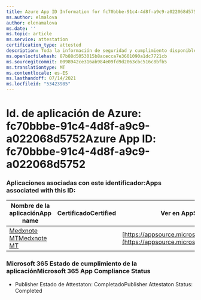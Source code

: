 ```yaml
---
title: Azure App ID Information for fc70bbbe-91c4-4d8f-a9c9-a022068d5752
ms.author: elmalova
author: elenamalova
ms.date: ''
ms.topic: article
ms.service: attestation
certification_type: attested
description: Toda la información de seguridad y cumplimiento disponible para fc70bbbe-91c4-4d8f-a9c9-a022068d5752.
ms.openlocfilehash: 87b88d5053015b8acecca7e3601090a1dc7721cb
ms.sourcegitcommit: 0098942ce316ab984e09fd9d2063cbc516c8bfb5
ms.translationtype: MT
ms.contentlocale: es-ES
ms.lasthandoff: 07/14/2021
ms.locfileid: "53423985"
---
```

# <a name="azure-app-id-fc70bbbe-91c4-4d8f-a9c9-a022068d5752"></a><span data-ttu-id="4d8d4-103">Id. de aplicación de Azure: fc70bbbe-91c4-4d8f-a9c9-a022068d5752</span><span class="sxs-lookup"><span data-stu-id="4d8d4-103">Azure App ID: fc70bbbe-91c4-4d8f-a9c9-a022068d5752</span></span>


### <a name="apps-associated-with-this-id"></a><span data-ttu-id="4d8d4-104">Aplicaciones asociadas con este identificador:</span><span class="sxs-lookup"><span data-stu-id="4d8d4-104">Apps associated with this ID:</span></span>
| <span data-ttu-id="4d8d4-105">**Nombre de la aplicación**</span><span class="sxs-lookup"><span data-stu-id="4d8d4-105">**App name**</span></span> | <span data-ttu-id="4d8d4-106">**Certificado**</span><span class="sxs-lookup"><span data-stu-id="4d8d4-106">**Certified**</span></span> | <span data-ttu-id="4d8d4-107">**Ver en AppSource**</span><span class="sxs-lookup"><span data-stu-id="4d8d4-107">**View in AppSource**</span></span> |
|-|-|-|
| [<span data-ttu-id="4d8d4-108">Medxnote MT</span><span class="sxs-lookup"><span data-stu-id="4d8d4-108">Medxnote MT</span></span>](https://docs.microsoft.com/en-us/microsoft-365-app-certification/forward/WA200001823) |  | [https://appsource.microsoft.com/product/office/WA200001823](https://appsource.microsoft.com/product/office/WA200001823) |

### <a name="microsoft-365-app-compliance-status"></a><span data-ttu-id="4d8d4-109">Microsoft 365 Estado de cumplimiento de la aplicación</span><span class="sxs-lookup"><span data-stu-id="4d8d4-109">Microsoft 365 App Compliance Status</span></span>
- <span data-ttu-id="4d8d4-110">Publisher Estado de Attestaton: Completado</span><span class="sxs-lookup"><span data-stu-id="4d8d4-110">Publisher Attestaton Status: Completed</span></span>
